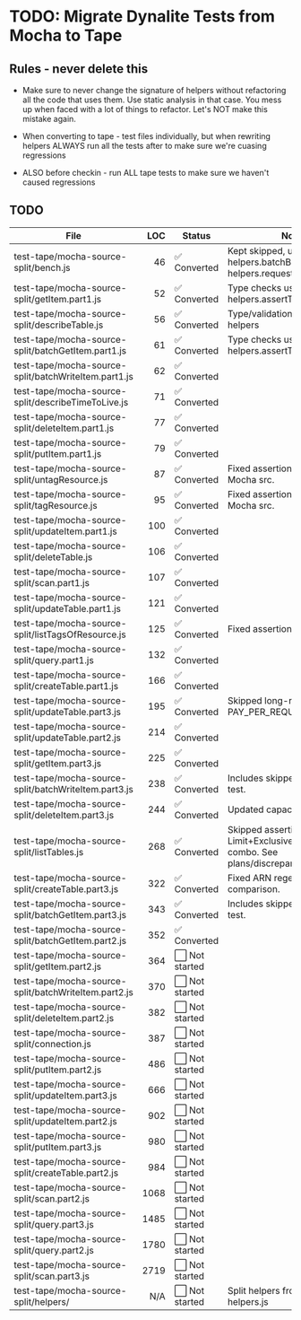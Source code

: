 # TODO: Migrate Dynalite Tests from Mocha to Tape

## Rules - never delete this

- Make sure to never change the signature of helpers without refactoring all the code that uses them. Use static analysis in that case. You mess up when faced with a lot of things to refactor. Let's NOT make this mistake again.

- When converting to tape - test files individually, but when rewriting helpers ALWAYS run all the tests after to make sure we're cuasing regressions

- ALSO before checkin - run ALL tape tests to make sure we haven't caused regressions 

## TODO

| File                                | LOC  | Status      | Notes                                     |
|-------------------------------------|-----:|-------------|-------------------------------------------|
| test-tape/mocha-source-split/bench.js | 46   | ✅ Converted | Kept skipped, uses helpers.batchBulkPut, helpers.request |
| test-tape/mocha-source-split/getItem.part1.js | 52   | ✅ Converted | Type checks using helpers.assertType |
| test-tape/mocha-source-split/describeTable.js | 56   | ✅ Converted | Type/validation checks using helpers |
| test-tape/mocha-source-split/batchGetItem.part1.js | 61   | ✅ Converted | Type checks using helpers.assertType |
| test-tape/mocha-source-split/batchWriteItem.part1.js | 62   | ✅ Converted |                                           |
| test-tape/mocha-source-split/describeTimeToLive.js | 71   | ✅ Converted |                                           |
| test-tape/mocha-source-split/deleteItem.part1.js | 77   | ✅ Converted |                                           |
| test-tape/mocha-source-split/putItem.part1.js | 79   | ✅ Converted |                                           |
| test-tape/mocha-source-split/untagResource.js | 87   | ✅ Converted | Fixed assertion discrepancy vs Mocha src. |
| test-tape/mocha-source-split/tagResource.js | 95   | ✅ Converted | Fixed assertion discrepancy vs Mocha src. |
| test-tape/mocha-source-split/updateItem.part1.js | 100  | ✅ Converted |                                           |
| test-tape/mocha-source-split/deleteTable.js | 106  | ✅ Converted |                                           |
| test-tape/mocha-source-split/scan.part1.js | 107  | ✅ Converted |                                           |
| test-tape/mocha-source-split/updateTable.part1.js | 121  | ✅ Converted |                                           |
| test-tape/mocha-source-split/listTagsOfResource.js | 125  | ✅ Converted | Fixed assertion/ARN issues.            |
| test-tape/mocha-source-split/query.part1.js | 132  | ✅ Converted |                                           |
| test-tape/mocha-source-split/createTable.part1.js | 166  | ✅ Converted |                                           |
| test-tape/mocha-source-split/updateTable.part3.js | 195  | ✅ Converted | Skipped long-running PAY_PER_REQUEST test |
| test-tape/mocha-source-split/updateTable.part2.js | 214  | ✅ Converted |                                           |
| test-tape/mocha-source-split/getItem.part3.js | 225  | ✅ Converted |                                           |
| test-tape/mocha-source-split/batchWriteItem.part3.js | 238  | ✅ Converted | Includes skipped throughput test.        |
| test-tape/mocha-source-split/deleteItem.part3.js | 244  | ✅ Converted | Updated capacity expectation.            |
| test-tape/mocha-source-split/listTables.js | 268  | ✅ Converted | Skipped assertions for Limit+ExclusiveStartTableName combo. See plans/discrepancies.md |
| test-tape/mocha-source-split/createTable.part3.js | 322  | ✅ Converted | Fixed ARN regex, LSI comparison.        |
| test-tape/mocha-source-split/batchGetItem.part3.js | 343  | ✅ Converted | Includes skipped throughput test.         |
| test-tape/mocha-source-split/batchGetItem.part2.js | 352  | ✅ Converted |                                           |
| test-tape/mocha-source-split/getItem.part2.js | 364  | ⬜ Not started |                                           |
| test-tape/mocha-source-split/batchWriteItem.part2.js | 370  | ⬜ Not started |                                           |
| test-tape/mocha-source-split/deleteItem.part2.js | 382  | ⬜ Not started |                                           |
| test-tape/mocha-source-split/connection.js | 387  | ⬜ Not started |                                           |
| test-tape/mocha-source-split/putItem.part2.js | 486  | ⬜ Not started |                                           |
| test-tape/mocha-source-split/updateItem.part3.js | 666  | ⬜ Not started |                                           |
| test-tape/mocha-source-split/updateItem.part2.js | 902  | ⬜ Not started |                                           |
| test-tape/mocha-source-split/putItem.part3.js | 980  | ⬜ Not started |                                           |
| test-tape/mocha-source-split/createTable.part2.js | 984  | ⬜ Not started |                                           |
| test-tape/mocha-source-split/scan.part2.js | 1068 | ⬜ Not started |                                           |
| test-tape/mocha-source-split/query.part3.js | 1485 | ⬜ Not started |                                           |
| test-tape/mocha-source-split/query.part2.js | 1780 | ⬜ Not started |                                           |
| test-tape/mocha-source-split/scan.part3.js | 2719 | ⬜ Not started |                                           |
| test-tape/mocha-source-split/helpers/ | N/A  | ⬜ Not started | Split helpers from original helpers.js |

